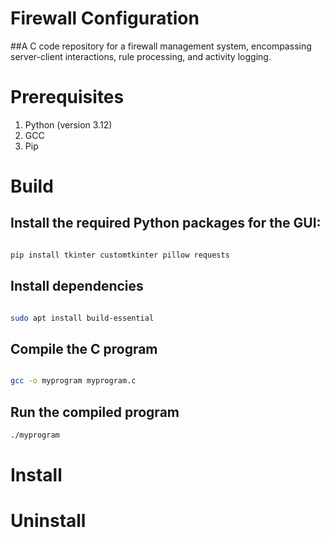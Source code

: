 # Firewall Configuration
 ##A C code repository for a firewall management system, encompassing server-client interactions, rule processing, and activity logging.

# Prerequisites
1. Python (version 3.12)
2. GCC
3. Pip
  
# Build

## Install the required Python packages for the GUI:
```bash

pip install tkinter customtkinter pillow requests

```

## Install dependencies
```bash

sudo apt install build-essential

```

## Compile the C program
```bash

gcc -o myprogram myprogram.c

```

## Run the compiled program
```bash
./myprogram
```

# Install

# Uninstall
